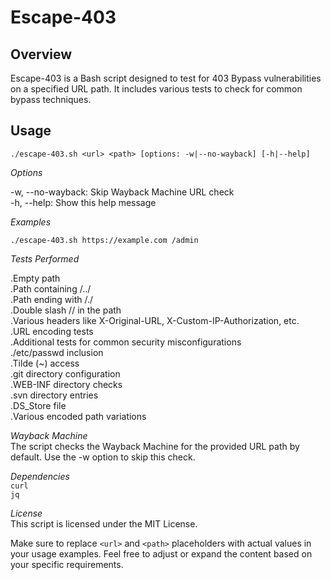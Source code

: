 # Escape-403
## Overview

Escape-403 is a Bash script designed to test for 403 Bypass vulnerabilities on a specified URL path. It includes various tests to check for common bypass techniques.

## Usage


```
./escape-403.sh <url> <path> [options: -w|--no-wayback] [-h|--help]
```
*Options*

-w, --no-wayback: Skip Wayback Machine URL check<br>
-h, --help: Show this help message

*Examples*
  ```
./escape-403.sh https://example.com /admin
```
*Tests Performed*

.Empty path<br>
.Path containing /../<br>
.Path ending with /./<br>
.Double slash // in the path<br>
.Various headers like X-Original-URL, X-Custom-IP-Authorization, etc.<br>
.URL encoding tests<br>
.Additional tests for common security misconfigurations<br>
./etc/passwd inclusion<br>
.Tilde (~) access<br>
.git directory configuration<br>
.WEB-INF directory checks<br>
.svn directory entries<br>
.DS_Store file<br>
.Various encoded path variations<br>

*Wayback Machine<br>*
The script checks the Wayback Machine for the provided URL path by default. Use the -w option to skip this check.

*Dependencies<br>*
`curl`<br>
`jq`<br>

*License*<br>
This script is licensed under the MIT License.

Make sure to replace `<url>` and `<path>` placeholders with actual values in your usage examples. Feel free to adjust or expand the content based on your specific requirements.
